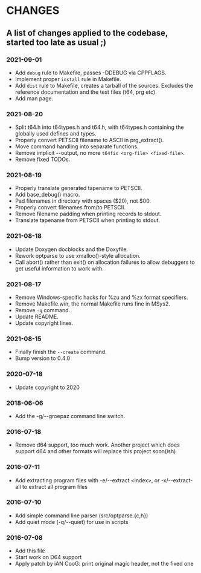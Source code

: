 # CHANGES

## A list of changes applied to the codebase, started too late as usual ;)

### 2021-09-01

* Add `debug` rule to Makefile, passes -DDEBUG via CPPFLAGS.
* Implement proper `install` rule in Makefile.
* Add `dist` rule to Makefile, creates a tarball of the sources. Excludes the reference documentation and the test files (t64, prg etc).
* Add man page.


### 2021-08-20

* Split t64.h into t64types.h and t64.h, with t64types.h containing the globally
  used defines and types.
* Properly convert PETSCII filename to ASCII in prg\_extract().
* Move command handling into separate functions.
* Remove implicit --output, no more `t64fix <org-file> <fixed-file>`.
* Remove fixed TODOs.


### 2021-08-19

* Properly translate generated tapename to PETSCII.
* Add base\_debug() macro.
* Pad filenames in directory with spaces ($20), not $00.
* Properly convert filenames from/to PETSCII.
* Remove filename padding when printing records to stdout.
* Translate tapename from PETSCII when printing to stdout.


### 2021-08-18

* Update Doxygen docblocks and the Doxyfile.
* Rework optparse to use xmalloc()-style allocation.
* Call abort() rather than exit() on allocation failures to allow debuggers to
  get useful information to work with.


### 2021-08-17

* Remove Windows-specific hacks for %zu and %zx format specifiers.
* Remove Makefile.win, the normal Makefile runs fine in MSys2.
* Remove `-g` command.
* Update README.
* Update copyright lines.


### 2021-08-15

* Finally finish the `--create` command.
* Bump version to 0.4.0


### 2020-07-18

* Update copyright to 2020


### 2018-06-06

* Add the -g/--groepaz command line switch.


### 2016-07-18

* Remove d64 support, too much work. Another project which does support d64
  and other formats will replace this project soon(ish)


### 2016-07-11

* Add extracting program files with -e/--extract \<index\>, or -x/--extract-all
  to extract all program files


### 2016-07-10

* Add simple command line parser (src/optparse.{c,h})
* Add quiet mode (-q/--quiet) for use in scripts


### 2016-07-08

* Add this file
* Start work on D64 support
* Apply patch by iAN CooG: print original magic header, not the fixed one

